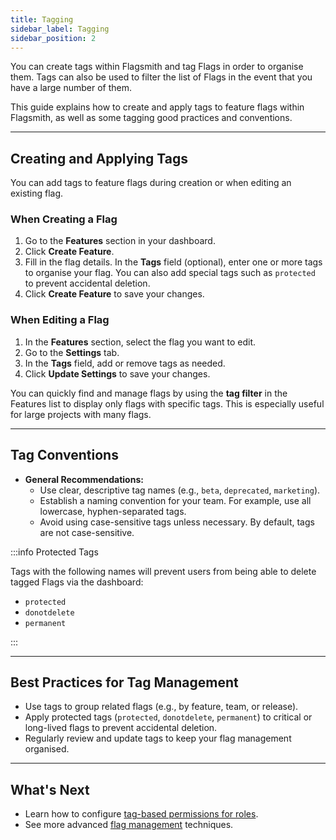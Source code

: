 ```yaml
---
title: Tagging
sidebar_label: Tagging
sidebar_position: 2
---
```


You can create tags within Flagsmith and tag Flags in order to organise them. Tags can also be used to filter the list of Flags in the event that you have a large number of them.

This guide explains how to create and apply tags to feature flags within Flagsmith, as well as some tagging good practices and conventions.

---

## Creating and Applying Tags

You can add tags to feature flags during creation or when editing an existing flag.

### When Creating a Flag

1. Go to the **Features** section in your dashboard.
2. Click **Create Feature**.
3. Fill in the flag details. In the **Tags** field (optional), enter one or more tags to organise your flag. You can also add special tags such as `protected` to prevent accidental deletion.
4. Click **Create Feature** to save your changes.

### When Editing a Flag

1. In the **Features** section, select the flag you want to edit.
2. Go to the **Settings** tab.
3. In the **Tags** field, add or remove tags as needed.
4. Click **Update Settings** to save your changes.

You can quickly find and manage flags by using the **tag filter** in the Features list to display only flags with specific tags. This is especially useful for large projects with many flags.

---

## Tag Conventions

- **General Recommendations:**
  - Use clear, descriptive tag names (e.g., `beta`, `deprecated`, `marketing`).
  - Establish a naming convention for your team. For example, use all lowercase, hyphen-separated tags.
  - Avoid using case-sensitive tags unless necessary. By default, tags are not case-sensitive.

:::info Protected Tags

Tags with the following names will prevent users from being able to delete tagged Flags via the dashboard:

- `protected`
- `donotdelete`
- `permanent`

:::


---

## Best Practices for Tag Management
- Use tags to group related flags (e.g., by feature, team, or release).
- Apply protected tags (`protected`, `donotdelete`, `permanent`) to critical or long-lived flags to prevent accidental deletion.
- Regularly review and update tags to keep your flag management organised.

---

## What's Next

- Learn how to configure [tag-based permissions for roles](../system-administration/rbac.md).
- See more advanced [flag management](../advanced-use/flag-management.md) techniques.

